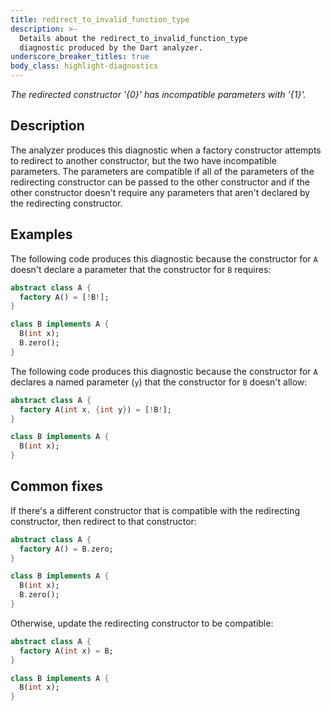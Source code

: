 ```yaml
---
title: redirect_to_invalid_function_type
description: >-
  Details about the redirect_to_invalid_function_type
  diagnostic produced by the Dart analyzer.
underscore_breaker_titles: true
body_class: highlight-diagnostics
---
```


_The redirected constructor '{0}' has incompatible parameters with '{1}'._

## Description

The analyzer produces this diagnostic when a factory constructor attempts
to redirect to another constructor, but the two have incompatible
parameters. The parameters are compatible if all of the parameters of the
redirecting constructor can be passed to the other constructor and if the
other constructor doesn't require any parameters that aren't declared by
the redirecting constructor.

## Examples

The following code produces this diagnostic because the constructor for `A`
doesn't declare a parameter that the constructor for `B` requires:

```dart
abstract class A {
  factory A() = [!B!];
}

class B implements A {
  B(int x);
  B.zero();
}
```

The following code produces this diagnostic because the constructor for `A`
declares a named parameter (`y`) that the constructor for `B` doesn't
allow:

```dart
abstract class A {
  factory A(int x, {int y}) = [!B!];
}

class B implements A {
  B(int x);
}
```

## Common fixes

If there's a different constructor that is compatible with the redirecting
constructor, then redirect to that constructor:

```dart
abstract class A {
  factory A() = B.zero;
}

class B implements A {
  B(int x);
  B.zero();
}
```

Otherwise, update the redirecting constructor to be compatible:

```dart
abstract class A {
  factory A(int x) = B;
}

class B implements A {
  B(int x);
}
```
